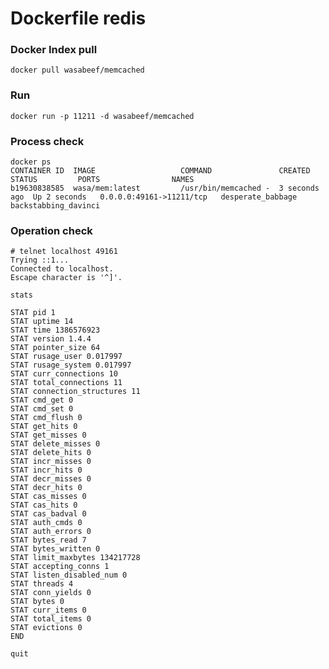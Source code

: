 Dockerfile redis
===========

### Docker Index pull

    docker pull wasabeef/memcached

### Run

    docker run -p 11211 -d wasabeef/memcached


### Process check

    docker ps
    CONTAINER ID  IMAGE                   COMMAND               CREATED        STATUS         PORTS                NAMES
    b19630838585  wasa/mem:latest         /usr/bin/memcached -  3 seconds ago  Up 2 seconds   0.0.0.0:49161->11211/tcp   desperate_babbage  backstabbing_davinci


### Operation check

    # telnet localhost 49161
    Trying ::1...
    Connected to localhost.
    Escape character is '^]'.
    
    stats
    
    STAT pid 1
    STAT uptime 14
    STAT time 1386576923
    STAT version 1.4.4
    STAT pointer_size 64
    STAT rusage_user 0.017997
    STAT rusage_system 0.017997
    STAT curr_connections 10
    STAT total_connections 11
    STAT connection_structures 11
    STAT cmd_get 0
    STAT cmd_set 0
    STAT cmd_flush 0
    STAT get_hits 0
    STAT get_misses 0
    STAT delete_misses 0
    STAT delete_hits 0
    STAT incr_misses 0
    STAT incr_hits 0
    STAT decr_misses 0
    STAT decr_hits 0
    STAT cas_misses 0
    STAT cas_hits 0
    STAT cas_badval 0
    STAT auth_cmds 0
    STAT auth_errors 0
    STAT bytes_read 7
    STAT bytes_written 0
    STAT limit_maxbytes 134217728
    STAT accepting_conns 1
    STAT listen_disabled_num 0
    STAT threads 4
    STAT conn_yields 0
    STAT bytes 0
    STAT curr_items 0
    STAT total_items 0
    STAT evictions 0
    END
    
    quit

